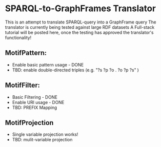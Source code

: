 # SPARQL-to-GraphFrames Translator
This is an attempt to translate SPARQL-query into a GraphFrame query
The translator is currently being tested against large RDF datasets
A Full-stack tutorial will be posted here, once the testing has approved the translator's functionality!

MotifPattern:
---
* Enable basic pattern usage - DONE
* TBD: enable double-directed triples (e.g. "?s ?p ?o . ?o ?p ?s" )

MotifFilter:
---
* Basic Filtering - DONE
* Enable URI usage - DONE
* TBD: PREFIX Mapping 

MotifProjection 
---
* Single variable projection works!
* TBD: mulit-variable projection
